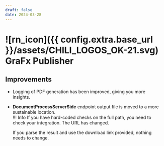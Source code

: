 ```yaml
---
draft: false
date: 2024-03-28
---
```


# ![rn_icon]({{ config.extra.base_url }}/assets/CHILI_LOGOS_OK-21.svg) GraFx Publisher


## Improvements

- Logging of PDF generation has been improved, giving you more insights.
- **DocumentProcessServerSide** endpoint output file is moved to a more sustainable location.  
!!! Info
	If you have hard-coded checks on the full path, you need to check your integration. The URL has changed.
	
	If you parse the result and use the download link provided, nothing needs to change.

<!-- more -->
